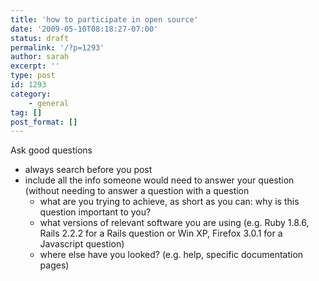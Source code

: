 ```yaml
---
title: 'how to participate in open source'
date: '2009-05-10T08:18:27-07:00'
status: draft
permalink: '/?p=1293'
author: sarah
excerpt: ''
type: post
id: 1293
category:
    - general
tag: []
post_format: []
---
```

Ask good questions

- always search before you post
- include all the info someone would need to answer your question (without needing to answer a question with a question 
  - what are you trying to achieve, as short as you can: why is this question important to you?
  - what versions of relevant software you are using (e.g. Ruby 1.8.6, Rails 2.2.2 for a Rails question or Win XP, Firefox 3.0.1 for a Javascript question)
  - where else have you looked? (e.g. help, specific documentation pages)